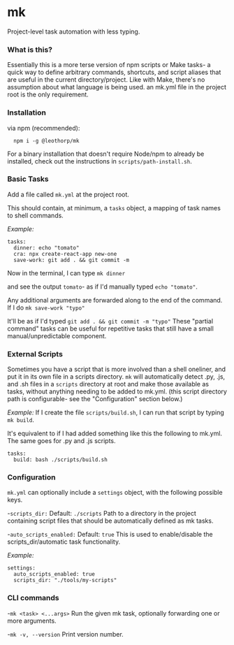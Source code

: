 # mk

Project-level task automation with less typing.

### What is this?

Essentially this is a more terse version of npm scripts or Make tasks-
a quick way to define arbitrary commands, shortcuts, and script aliases
that are useful in the current directory/project. Like with Make, there's no assumption about what language is being used. an mk.yml file in the project root is the only requirement.

### Installation

via npm (recommended):

```
  npm i -g @leothorp/mk
```

For a binary installation that doesn't require Node/npm to already be installed, check out the instructions in `scripts/path-install.sh`.

### Basic Tasks

Add a file called `mk.yml` at the project root.

This should contain, at minimum, a `tasks` object, a mapping of task names to shell commands. 

_Example:_
```
tasks:
  dinner: echo "tomato"
  cra: npx create-react-app new-one
  save-work: git add . && git commit -m
```

Now in the terminal, I can type
`mk dinner`

and see the output `tomato`- as if I'd manually typed `echo "tomato"`.

Any additional arguments are forwarded along to the end of the command.
If I do
```mk save-work "typo"```

It'll be as if I'd typed 
```git add . && git commit -m "typo"```
These "partial command" tasks can be useful for repetitive tasks that still have a small manual/unpredictable component.

### External Scripts

Sometimes you have a script that is more involved than a
shell oneliner, and put it in its own file in a scripts directory. `mk` will automatically detect .py, .js, and .sh files in a `scripts` directory at root and make those available as tasks, without anything needing to be added to mk.yml. 
(this script directory path is configurable- see the "Configuration" section below.)

_Example:_
If I create the file `scripts/build.sh`, I can run that script by typing `mk build`.

It's equivalent to if I had added something like this the following to mk.yml. The same goes
for .py and .js scripts.
```
tasks:
  build: bash ./scripts/build.sh
```

### Configuration

`mk.yml` can optionally include a `settings` object, with the
following possible keys.

-`scripts_dir:` Default: `./scripts`
  Path to a directory in the project containing script files that should be automatically defined as mk tasks.

-`auto_scripts_enabled:` Default: `true` 
  This is used to enable/disable the scripts_dir/automatic task functionality.

_Example:_
```
settings:
  auto_scripts_enabled: true 
  scripts_dir: "./tools/my-scripts"   
```

### CLI commands

-`mk <task> <...args>` Run the given mk task, optionally forwarding
one or more arguments.

-`mk -v, --version` Print version number.
